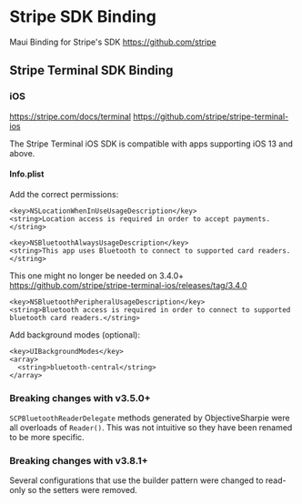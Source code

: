 # Stripe SDK Binding
Maui Binding for Stripe's SDK
https://github.com/stripe

## Stripe Terminal SDK Binding
### iOS
https://stripe.com/docs/terminal
https://github.com/stripe/stripe-terminal-ios

The Stripe Terminal iOS SDK is compatible with apps supporting iOS 13 and above.

#### Info.plist
Add the correct permissions:

    <key>NSLocationWhenInUseUsageDescription</key>
    <string>Location access is required in order to accept payments.</string>

    <key>NSBluetoothAlwaysUsageDescription</key>
    <string>This app uses Bluetooth to connect to supported card readers.</string>

This one might no longer be needed on 3.4.0+
https://github.com/stripe/stripe-terminal-ios/releases/tag/3.4.0

    <key>NSBluetoothPeripheralUsageDescription</key>
    <string>Bluetooth access is required in order to connect to supported bluetooth card readers.</string>


Add background modes (optional):

    <key>UIBackgroundModes</key>
    <array>
      <string>bluetooth-central</string>
    </array>

### Breaking changes with v3.5.0+
`SCPBluetoothReaderDelegate` methods generated by ObjectiveSharpie were all overloads of `Reader()`. This was not intuitive so they have been renamed to be more specific.

### Breaking changes with v3.8.1+
Several configurations that use the builder pattern were changed to read-only so the setters were removed.
